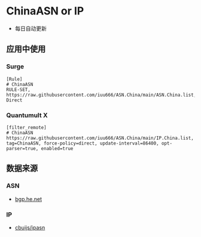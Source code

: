 # ChinaASN or IP
- 每日自动更新

## 应用中使用
### Surge
```
[Rule]
# ChinaASN
RULE-SET, https://raw.githubusercontent.com/iuu666/ASN.China/main/ASN.China.list, Direct
```

### Quantumult X
```
[filter_remote]
# ChinaASN
https://raw.githubusercontent.com/iuu666/ASN.China/main/IP.China.list, tag=ChinaASN, force-policy=direct, update-interval=86400, opt-parser=true, enabled=true
```

## 数据来源
### ASN
- [bgp.he.net](https://bgp.he.net/country/CN)

### IP
- [cbuijs/ipasn](https://github.com/cbuijs/ipasn)
